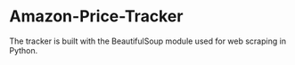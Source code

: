 # Amazon-Price-Tracker
The tracker is built with the BeautifulSoup module used for web scraping in Python.
